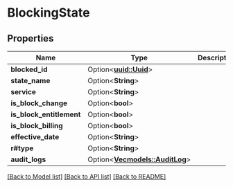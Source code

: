 # BlockingState

## Properties

Name | Type | Description | Notes
------------ | ------------- | ------------- | -------------
**blocked_id** | Option<[**uuid::Uuid**](uuid::Uuid.md)> |  | [optional]
**state_name** | Option<**String**> |  | [optional]
**service** | Option<**String**> |  | [optional]
**is_block_change** | Option<**bool**> |  | [optional]
**is_block_entitlement** | Option<**bool**> |  | [optional]
**is_block_billing** | Option<**bool**> |  | [optional]
**effective_date** | Option<**String**> |  | [optional]
**r#type** | Option<**String**> |  | [optional]
**audit_logs** | Option<[**Vec<models::AuditLog>**](AuditLog.md)> |  | [optional]

[[Back to Model list]](../README.md#documentation-for-models) [[Back to API list]](../README.md#documentation-for-api-endpoints) [[Back to README]](../README.md)


